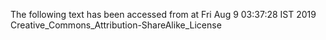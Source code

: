 The following text has been accessed from at Fri Aug 9 03:37:28 IST 2019
Creative_Commons_Attribution-ShareAlike_License
